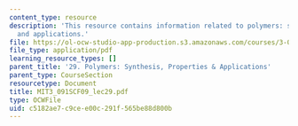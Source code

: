 ```yaml
---
content_type: resource
description: 'This resource contains information related to polymers: synthesis, properties
  and applications.'
file: https://ol-ocw-studio-app-production.s3.amazonaws.com/courses/3-091sc-introduction-to-solid-state-chemistry-fall-2010/c5182ae7c9cee00c291f565be88d800b_MIT3_091SCF09_lec29.pdf
file_type: application/pdf
learning_resource_types: []
parent_title: '29. Polymers: Synthesis, Properties & Applications'
parent_type: CourseSection
resourcetype: Document
title: MIT3_091SCF09_lec29.pdf
type: OCWFile
uid: c5182ae7-c9ce-e00c-291f-565be88d800b
---
```

